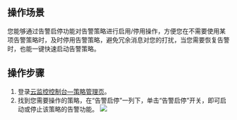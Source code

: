 ## 操作场景

您能够通过告警启停功能对告警策略进行启用/停用操作，方便您在不需要使用某项告警策略时，及时停用告警策略，避免冗余消息对您的打扰，当您需要恢复告警时，也能一键快速启动告警策略。 

## 操作步骤

1. 登录[云监控控制台—策略管理页](https://console.cloud.tencent.com/monitor/alarm2/policy)。
2. 找到您需要操作的策略，在“告警启停”一列下，单击“告警启停”开关，即可启动或停止该策略的告警功能。
![](https://qcloudimg.tencent-cloud.cn/raw/5b2f9c1fcd5ec07ede1f52679067eb40.png)

